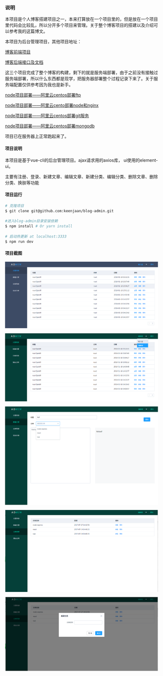 ### 说明

本项目是个人博客搭建项目之一，本来打算放在一个项目里的，但是放在一个项目里代码会比较乱，所以分开多个项目来管理。关于整个博客项目的搭建以及介绍可以参考我的这篇博文。



本项目为后台管理项目，其他项目地址：

[博客前端项目](https://github.com/keenjaan/blog)

[博客后端接口及文档](https://github.com/keenjaan/blog-api)

这三个项目完成了整个博客的构建，剩下的就是服务端部署，由于之前没有接触过服务端部署，所以什么东西都是现学，把服务器部署整个过程记录下来了。关于服务端配置仅供参考因为我也是新手。

[node项目部署——阿里云centos部署ftp](https://www.jianshu.com/p/7258a75798c4)

[node项目部署——阿里云cento部署node和nginx](https://www.jianshu.com/p/7aad651bdbb4)

[node项目部署——阿里云centos部署git服务](https://www.jianshu.com/p/d7713fbd3e5d)

[node项目部署——阿里云centos部署mongodb](https://www.jianshu.com/p/b5fd46aaec43)

项目已在服务器上正常跑起来了。

#### 项目说明

本项目是基于vue-cli的后台管理项目。ajax请求用的axios库， ui使用的element-ui。

主要有注册、登录、新建文章、编辑文章、新建分类、编辑分类、删除文章、删除分类、换肤等功能

#### 项目运行

```bash
# 克隆项目
$ git clone git@github.com:keenjaan/blog-admin.git

#进入blog-admin目录安装依赖
$ npm install # Or yarn install

# 启动热更新 at localhost:3333
$ npm run dev
```

#### 项目截图

![shot](./screenshots/5.png)

![shot](./screenshots/1.png)

![shot](./screenshots/2.png)

![shot](./screenshots/3.png)

![shot](./screenshots/4.png)